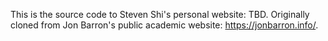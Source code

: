 This is the source code to Steven Shi's personal website: TBD. Originally cloned from Jon Barron's public academic website: https://jonbarron.info/.
